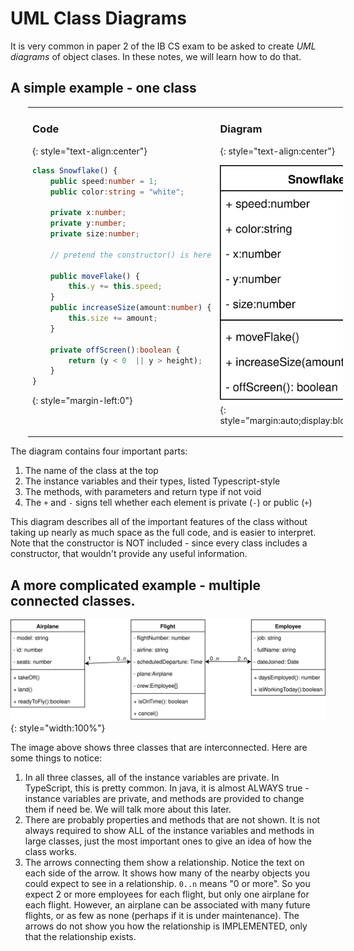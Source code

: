 # UML Class Diagrams

It is very common in paper 2 of the IB CS exam to be asked to create *UML diagrams* of object clases. In these notes, we will learn how to do that.

## A simple example - one class

<table style="margin-left:2em;vertical-align:top"><tbody style="width:100%"><tr style="width:100%">
<td markdown="1" style="vertical-align:top">

### Code
{: style="text-align:center"}

```ts
class Snowflake() {
    public speed:number = 1;
    public color:string = "white";

    private x:number;
    private y:number;
    private size:number;

    // pretend the constructor() is here

    public moveFlake() {
        this.y += this.speed;
    }
    public increaseSize(amount:number) {
        this.size += amount;
    }
   
    private offScreen():boolean {
        return (y < 0  || y > height);
    }
}
```
{: style="margin-left:0"}

</td>
<td markdown="1" style="vertical-align:top">

### Diagram
{: style="text-align:center"}

![snowflake UMl diagram](media/03/snowflake&#32;class&#32;diagram.svg){: style="margin:auto;display:block;width:15em"}
</td>
</tr></tbody></table>

The diagram contains four important parts:

1. The name of the class at the top
2. The instance variables and their types, listed Typescript-style
3. The methods, with parameters and return type if not void
4. The `+` and `-` signs tell whether each element is private (`-`) or public (`+`)

This diagram describes all of the important features of the class without taking up nearly as much space as the full code, and is easier to interpret. Note that the constructor is NOT included - since every class includes a constructor, that wouldn't provide any useful information.

## A more complicated example - multiple connected classes.

![Flight class diagram](media/03/flight&#32;class&#32;diagram&#32;example.svg){: style="width:100%"}

The image above shows three classes that are interconnected. Here are some things to notice:

1. In all three classes, all of the instance variables are private. In TypeScript, this is pretty common. In java, it is almost ALWAYS true - instance variables are private, and methods are provided to change them if need be. We will talk more about this later.
2. There are probably properties and methods that are not shown. It is not always required to show ALL of the instance variables and methods in large classes, just the most important ones to give an idea of how the class works.
3. The arrows connecting them show a relationship. Notice the text on each side of the arrow. It shows how many of the nearby objects you could expect to see in a relationship. `0..n` means "0 or more". So you expect 2 or more employees for each flight, but only one airplane for each flight. However, an airplane can be associated with many future flights, or as few as none (perhaps if it is under maintenance). The arrows do not show you how the relationship is IMPLEMENTED, only that the relationship exists.

